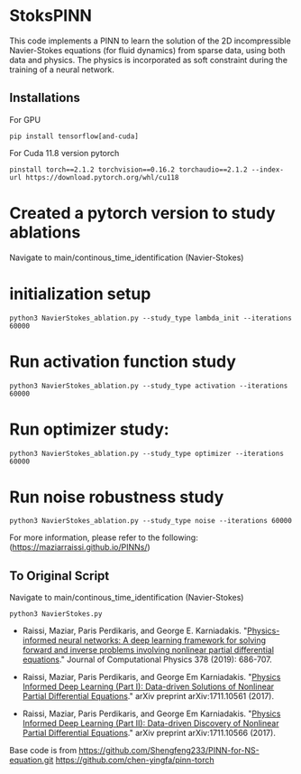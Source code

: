 # StoksPINN
This code implements a PINN to learn the solution of the 2D incompressible Navier-Stokes equations (for fluid dynamics) from sparse data, using both data and physics. The physics is incorporated as soft constraint during the training of a neural network.

## Installations 
For GPU
```
pip install tensorflow[and-cuda]
```
For Cuda 11.8 version pytorch
```
pinstall torch==2.1.2 torchvision==0.16.2 torchaudio==2.1.2 --index-url https://download.pytorch.org/whl/cu118
```

# Created a pytorch version to study ablations
Navigate to main/continous_time_identification (Navier-Stokes)
# initialization setup
```
python3 NavierStokes_ablation.py --study_type lambda_init --iterations 60000
```

# Run activation function study
```
python3 NavierStokes_ablation.py --study_type activation --iterations 60000
```
# Run optimizer study:
```
python3 NavierStokes_ablation.py --study_type optimizer --iterations 60000
```
# Run noise robustness study
```
python3 NavierStokes_ablation.py --study_type noise --iterations 60000
```
For more information, please refer to the following: (https://maziarraissi.github.io/PINNs/)

## To Original Script
Navigate to main/continous_time_identification (Navier-Stokes)
```
python3 NavierStokes.py
```

  - Raissi, Maziar, Paris Perdikaris, and George E. Karniadakis. "[Physics-informed neural networks: A deep learning framework for solving forward and inverse problems involving nonlinear partial differential equations](https://www.sciencedirect.com/science/article/pii/S0021999118307125)." Journal of Computational Physics 378 (2019): 686-707.

  - Raissi, Maziar, Paris Perdikaris, and George Em Karniadakis. "[Physics Informed Deep Learning (Part I): Data-driven Solutions of Nonlinear Partial Differential Equations](https://arxiv.org/abs/1711.10561)." arXiv preprint arXiv:1711.10561 (2017).

  - Raissi, Maziar, Paris Perdikaris, and George Em Karniadakis. "[Physics Informed Deep Learning (Part II): Data-driven Discovery of Nonlinear Partial Differential Equations](https://arxiv.org/abs/1711.10566)." arXiv preprint arXiv:1711.10566 (2017).
    
Base code is from 
https://github.com/Shengfeng233/PINN-for-NS-equation.git
https://github.com/chen-yingfa/pinn-torch
